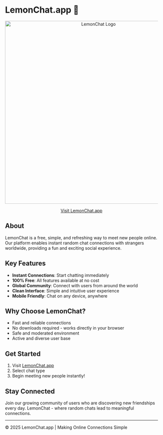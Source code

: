 # LemonChat.app 🍋

<div align="center">
  <img src="https://lemonchat.app/img/logo.png" alt="LemonChat Logo" width="600"/>
  
  [Visit LemonChat.app](https://lemonchat.app)
</div>

## About

LemonChat is a free, simple, and refreshing way to meet new people online. Our platform enables instant random chat connections with strangers worldwide, providing a fun and exciting social experience.

## Key Features

- **Instant Connections**: Start chatting immediately
- **100% Free**: All features available at no cost
- **Global Community**: Connect with users from around the world
- **Clean Interface**: Simple and intuitive user experience
- **Mobile Friendly**: Chat on any device, anywhere

## Why Choose LemonChat?

- Fast and reliable connections
- No downloads required - works directly in your browser
- Safe and moderated environment
- Active and diverse user base

## Get Started

1. Visit [LemonChat.app](https://lemonchat.app)
2. Select chat type
3. Begin meeting new people instantly!

## Stay Connected

Join our growing community of users who are discovering new friendships every day. LemonChat - where random chats lead to meaningful connections.

---

© 2025 LemonChat.app | Making Online Connections Simple
